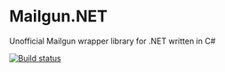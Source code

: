 # Mailgun.NET
Unofficial Mailgun wrapper library for .NET written in C#

[![Build status](https://ci.appveyor.com/api/projects/status/bl19j8gr7usoinyw/branch/master?svg=true)](https://ci.appveyor.com/project/code-maverick/mailgun-net/branch/master)